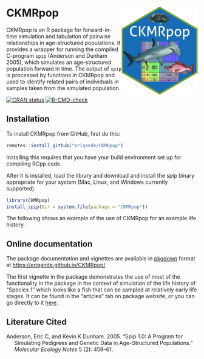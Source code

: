 
# CKMRpop <img src="man/figures/CKMRpop-sticker.png" align="right" width="200"/>

CKMRpop is an R package for forward-in-time simulation and tabulation of
pairwise relationships in age-structured populations. It provides a
wrapper for running the compiled C-program `spip` (Anderson and Dunham
2005), which simulates an age-structured population forward in time. The
output of `spip` is processed by functions in CKMRpop and used to
identify related pairs of individuals in samples taken from the
simulated population.

<!-- badges: start -->

[![CRAN
status](https://www.r-pkg.org/badges/version/CKMRpop)](https://CRAN.R-project.org/package=CKMRpop)
[![R-CMD-check](https://github.com/eriqande/CKMRpop/actions/workflows/R-CMD-check.yaml/badge.svg)](https://github.com/eriqande/CKMRpop/actions/workflows/R-CMD-check.yaml)
<!-- badges: end -->

## Installation

To install CKMRpop from GitHub, first do this:

``` r
remotes::install_github("eriqande/CKMRpop")
```

Installing this requires that you have your build environment set up for
compiling RCpp code.

After it is installed, load the library and download and install the
spip binary appropriate for your system (Mac, Linux, and Windows
currently supported).

``` r
library(CKMRpop)
install_spip(Dir = system.file(package = "CKMRpop"))
```

The following shows an example of the use of CKMRpop for an example life
history.

## Online documentation

The package documentation and vignettes are available in
[pkgdown](https://pkgdown.r-lib.org/) format at
<https://eriqande.github.io/CKMRpop/>

The first vignette in the package demonstrates the use of most of the
functionality in the package in the context of simulation of the life
history of “Species 1” which looks like a fish that can be sampled at
relatively early life stages. It can be found in the “articles” tab on
package website, or you can go directly to it
[here](https://eriqande.github.io/CKMRpop/articles/species_1_simulation.html).

## Literature Cited

<div id="refs" class="references csl-bib-body hanging-indent">

<div id="ref-anderson2005spip" class="csl-entry">

Anderson, Eric C, and Kevin K Dunham. 2005. “Spip 1.0: A Program for
Simulating Pedigrees and Genetic Data in Age-Structured Populations.”
*Molecular Ecology Notes* 5 (2): 459–61.

</div>

</div>
